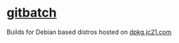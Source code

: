 # [gitbatch](https://github.com/isacikgoz/gitbatch)

Builds for Debian based distros hosted on [dpkg.jc21.com](https://dpkg.jc21.com)
